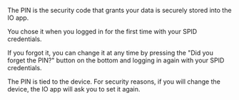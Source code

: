 The PIN is the security code that grants your data is securely stored into the IO app.

You chose it when you logged in for the first time with your SPID credentials.

If you forgot it, you can change it at any time by pressing the "Did you forget the PIN?" button on the bottom and logging in again with your SPID credentials.

The PIN is tied to the device. For security reasons, if you will change the device, the IO app will ask you to set it again.
